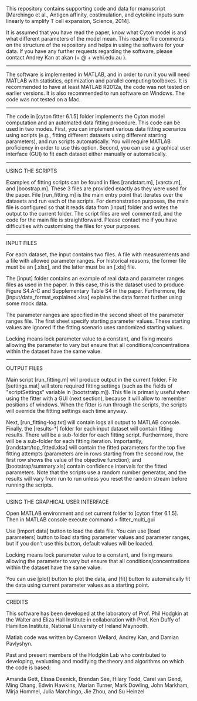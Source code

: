 This repository contains supporting code and data for manuscript [Marchingo et al., Antigen affinity, costimulation, and cytokine inputs sum linearly to amplify T cell expansion, Science, 2014].

It is assumed that you have read the paper, know what Cyton model is and what different parameters of the model mean. This readme file comments on the structure of the repository and helps in using the software for your data. If you have any further requests regarding the software, please contact Andrey Kan at akan (+ @ + wehi.edu.au ).

***
The software is implemented in MATLAB, and in order to run it you will need MATLAB with statistics, optimization and parallel computing toolboxes. It is recommended to have at least MATLAB R2012a, the code was not tested on earlier versions. It is also recommended to run software on Windows. The code was not tested on a Mac.
***

The code in [cyton fitter 6.1.5] folder implements the Cyton model computation and an automated data fitting procedure. This code can be used in two modes. First, you can implement various data fitting scenarios using scripts (e.g., fitting different datasets using different starting parameters), and run scripts automatically. You will require MATLAB proficiency in order to use this option. Second, you can use a graphical user interface (GUI) to fit each dataset either manually or automatically.

---------------------------------------
USING THE SCRIPTS

Examples of fitting scripts can be found in files [randstart.m], [varctx.m], and [boostrap.m]. These 3 files are provided exactly as they were used for the paper. File [run_fitting.m] is the main entry point that iterates over the datasets and run each of the scripts. For demonstration purposes, the main file is configured so that it reads data from [input] folder and writes the output to the current folder. The script files are well commented, and the code for the main file is straightforward. Please contact me if you have difficulties with customising the files for your purposes.

---------------------------------------
INPUT FILES

For each dataset, the input contains two files. A file with measurements and a file with allowed parameter ranges. For historical reasons, the former file must be an [.xlsx], and the latter must be an [.xls] file.

The [input] folder contains an example of real data and parameter ranges files as used in the paper. In this case, this is the dataset used to produce Figure S4.A-C and Supplementary Table S4 in the paper. Furthermore, file [input/data_format_explained.xlsx] explains the data format further using some mock data.

The parameter ranges are specified in the second sheet of the parameter ranges file. The first sheet specify starting parameter values. These starting values are ignored if the fitting scenario uses randomized starting values.

Locking means lock parameter value to a constant, and fixing means allowing the parameter to vary but ensure that all conditions/concentrations within the dataset have the same value.

---------------------------------------
OUTPUT FILES

Main script [run_fitting.m] will produce output in the current folder. File [settings.mat] will store required fitting settings (such as the fields of "scriptSettings" variable in [bootstratp.m]). This file is primarily useful when using the fitter with a GUI (next section), because it will allow to remember positions of windows. When the fitter is run through the scripts, the scripts will override the fitting settings each time anyway.

Next, [run_fitting-log.txt] will contain logs all output to MATLAB console. Finally, the [results-*] folder for each input dataset will contain fitting results. There will be a sub-folder for each fitting script. Furthermore, there will be a sub-folder for each fitting iteration. Importantly, [randstart/top_fitted.xlsx] will contain the fitted parameters for the top five fitting attempts (parameters are in rows starting from the second row, the first row shows the value of the objective function); and [bootstrap/summary.xls] contain confidence intervals for the fitted parameters. Note that the scripts use a random number generator, and the results will vary from run to run unless you reset the random stream before running the scripts.

---------------------------------------
USING THE GRAPHICAL USER INTERFACE

Open MATLAB environment and set current folder to [cyton fitter 6.1.5]. Then in MATLAB console execute command > fitter_multi_gui

Use [import data] button to load the data file. You can use [load parameters] button to load starting parameter values and parameter ranges, but if you don't use this button, default values will be loaded.

Locking means lock parameter value to a constant, and fixing means allowing the parameter to vary but ensure that all conditions/concentrations within the dataset have the same value.

You can use [plot] button to plot the data, and [fit] button to automatically fit the data using current parameter values as a starting point.

---------------------------------------
CREDITS

This software has been developed at the laboratory of Prof. Phil Hodgkin at the Walter and Eliza Hall Institute in collaboration with Prof. Ken Duffy of Hamilton Institute, National University of Ireland Maynooth.

Matlab code was written by Cameron Wellard, Andrey Kan, and Damian Pavlyshyn.

Past and present members of the Hodgkin Lab who contributed to developing, evaluating and modifying the theory and algorithms on which the code is based:

Amanda Gett, Elissa Deenick, Brendan See, Hilary Todd, Carel van Gend, Ming Chang, Edwin Hawkins, Marian Turner, Mark Dowling, John Markham, Mirja Hommel, Julia Marchingo, Jie Zhou, and Su Heinzel